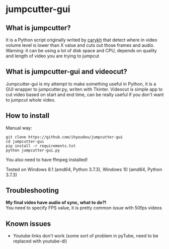 # jumpcutter-gui
## What is jumpcutter?
It is a Python script originally writed by [carykh](https://github.com/carykh/jumpcutter) that detect where in video volume level is lower than X value and cuts out those frames and audio.  
Warning: it can be using a lot of disk space and CPU, depends on quality and length of video you are trying to jumpcut
## What is jumpcutter-gui and videocut?
Jumpcutter-gui is my attempt to make something useful in Python, it is a GUI wrapper to jumpcutter.py, writen with Tkinter. Videocut is simple app to cut video based on start and end time, can be really useful if you don't want to jumpcut whole video.
## How to install
Manual way:  
```
git clone https://github.com/ihyoudou/jumpcutter-gui
cd jumpcutter-gui
pip install -r requirements.txt
python jumpcutter-gui.py
```
You also need to have ffmpeg installed!

Tested on Windows 8.1 (amd64, Python 3.7.3), Windows 10 (amd64, Python 3.7.3)

## Troubleshooting
**My final video have audio of sync, what to do?!**  
You need to specify FPS value, it is pretty common issue with 50fps videos

## Known issues
- Youtube links don't work (some sort of problem in pyTube, need to be replaced with youtube-dl)
